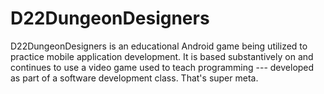 D22DungeonDesigners 
============

D22DungeonDesigners is an educational Android game being utilized to practice mobile application development.
It is based substantively on and continues to use a video game used to teach programming --- developed as part of a software development class.
That's super meta.

